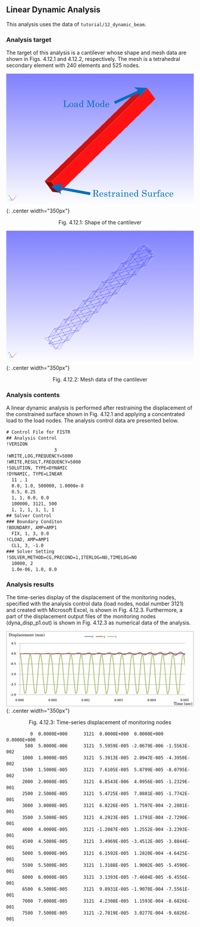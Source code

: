 ## Linear Dynamic Analysis

This analysis uses the data of `tutorial/12_dynamic_beam`.

### Analysis target

The target of this analysis is a cantilever whose shape and mesh data are shown in Figs. 4.12.1 and 4.12.2, respectively. The mesh is a tetrahedral secondary element with 240 elements and 525 nodes.

![Shape of the cantilever](./media/tutorial12_01.png){: .center width="350px"}
<div style="text-align: center;">
Fig. 4.12.1: Shape of the cantilever
</div>

![Mesh data of the cantilever](./media/tutorial12_02.png){: .center width="350px"}
<div style="text-align: center;">
Fig. 4.12.2: Mesh data of the cantilever
</div>

### Analysis contents

A linear dynamic analysis is performed after restraining the displacement of the constrained surface shown in Fig. 4.12.1 and applying a concentrated load to the load nodes. The analysis control data are presented below.

```
# Control File for FISTR
## Analysis Control
!VERSION
                  3
!WRITE,LOG,FREQUENCY=5000
!WRITE,RESULT,FREQUENCY=5000
!SOLUTION, TYPE=DYNAMIC
!DYNAMIC, TYPE=LINEAR
  11 , 1
  0.0, 1.0, 500000, 1.0000e-8
  0.5, 0.25
  1, 1, 0.0, 0.0
  100000, 3121, 500
  1, 1, 1, 1, 1, 1
## Solver Control
### Boundary Conditon
!BOUNDARY, AMP=AMP1
  FIX, 1, 3, 0.0
!CLOAD, AMP=AMP1
  CL1, 3, -1.0
### Solver Setting
!SOLVER,METHOD=CG,PRECOND=1,ITERLOG=NO,TIMELOG=NO
  10000, 2
  1.0e-06, 1.0, 0.0
```

### Analysis results

The time-series display of the displacement of the monitoring nodes, specified with the analysis control data (load nodes, nodal number 3121) and created with Microsoft Excel, is shown in Fig. 4.12.3. Furthermore, a part of the displacement output files of the monitoring nodes (dyna\_disp\_p1.out) is shown in Fig. 4.12.3 as numerical data of the analysis.

![Time-series displacement of monitoring nodes](./media/tutorial12_03.png){: .center width="350px"}
<div style="text-align: center;">
Fig. 4.12.3: Time-series displacement of monitoring nodes
</div>

```
         0  0.0000E+000      3121  0.0000E+000  0.0000E+000  0.0000E+000
       500  5.0000E-006      3121  5.5959E-005 -2.0679E-006 -1.5563E-002
      1000  1.0000E-005      3121  5.3913E-005  2.0947E-005 -4.3950E-002
      1500  1.5000E-005      3121  7.6105E-005  5.8799E-005 -8.0795E-002
      2000  2.0000E-005      3121  6.8543E-006  4.0956E-005 -1.2329E-001
      2500  2.5000E-005      3121  5.4725E-005  7.0881E-005 -1.7742E-001
      3000  3.0000E-005      3121  6.8226E-005  1.7597E-004 -2.2801E-001
      3500  3.5000E-005      3121  4.2923E-005  1.1791E-004 -2.7290E-001
      4000  4.0000E-005      3121 -1.2087E-005  1.2552E-004 -3.2393E-001
      4500  4.5000E-005      3121  3.4969E-005 -3.4512E-005 -3.8844E-001
      5000  5.0000E-005      3121  6.1592E-005  1.2820E-004 -4.6425E-001
      5500  5.5000E-005      3121  1.3188E-005  1.9002E-005 -5.4590E-001
      6000  6.0000E-005      3121  3.1393E-005 -7.4604E-005 -6.4556E-001
      6500  6.5000E-005      3121  9.8931E-005 -1.9078E-004 -7.5561E-001
      7000  7.0000E-005      3121  4.2308E-005  1.1593E-004 -8.6826E-001
      7500  7.5000E-005      3121 -2.7019E-005  3.0277E-004 -9.6826E-001
```


